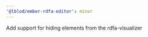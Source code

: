 ```yaml
---
'@lblod/ember-rdfa-editor': minor
---
```


Add support for hiding elements from the rdfa-visualizer
